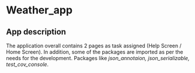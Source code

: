 # Weather_app

## App description
  The application overall contains 2 pages as task assigned (Help Screen / Home Screen). In addition, some of the packages are imported as per the needs for the development. Packages like *json_annotaion, json_serializable, test_cov_console*.
